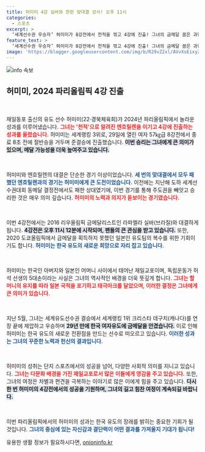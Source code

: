 ```yaml
---
title: 허미미 4강 실바와 한판 맞대결 성사! 오후 11시
categories:
  - 스포츠
excerpt: >
  ‘세계선수권 우승자’ 허미미가 8강전에서 천적을 꺾고 4강에 진출! 그녀의 금메달 꿈은 과연 이루어질 수 있을까? 11시 12분, 기대되는 결전이 시작된다!
feature_text: >
  ‘세계선수권 우승자’ 허미미가 8강전에서 천적을 꺾고 4강에 진출! 그녀의 금메달 꿈은 과연 이루어질 수 있을까? 11시 12분, 기대되는 결전이 시작된다!
image: 'https://blogger.googleusercontent.com/img/b/R29vZ2xl/AVvXsEixyZcFfHzMRdzZMjFBmAUKJYCLCGyLL1o632UiGVXcaFdKo_bkvkuCioo0uUKlGfBVcT3P84aROyZIXSBEx3Aw5nCQ3pTgDom1WDC4m8eifvWiAmWEEVb4x6G_l8C0QH225ldMjyaFvpxGEBGNO37VmDTDMHGhJPq73UglMfDca1-0aw/s1600/blogspot.png'
---
```


<p><img src="https://blogger.googleusercontent.com/img/b/R29vZ2xl/AVvXsEixyZcFfHzMRdzZMjFBmAUKJYCLCGyLL1o632UiGVXcaFdKo_bkvkuCioo0uUKlGfBVcT3P84aROyZIXSBEx3Aw5nCQ3pTgDom1WDC4m8eifvWiAmWEEVb4x6G_l8C0QH225ldMjyaFvpxGEBGNO37VmDTDMHGhJPq73UglMfDca1-0aw/s1600/blogspot.png" alt="info 속보" /></p>

<h2 data-ke-size="size26">허미미, 2024 파리올림픽 4강 진출</h2>

<p data-ke-size="size16">&nbsp;</p>

<p>재일동포 출신의 유도 선수 허미미(22·경북체육회)가 2024년 파리올림픽에서 놀라운 성과를 이루어냈습니다. <b><span style="color: #ee2323;">그녀는 '천적'으로 알려진 엔흐릴렌을 이기고 4강에 진출하는 성과를 올렸습니다.</span></b> 허미미는 세계랭킹 3위로, 29일에 열린 여자 57㎏급 8강전에서 종료 8초 전에 절반승을 거두며 준결승에 진출했습니다. <b><span style="background-color: #21538527;">이번 승리는 그녀에게 큰 의미가 있으며, 메달 가능성을 더욱 높여주고 있습니다.</span></b> </p>

<p data-ke-size="size16">&nbsp;</p>

<p>허미미와 엔흐릴렌의 대결은 단순한 경기 이상이었습니다. <b><span style="color: #1a5490;">세 번의 맞대결에서 모두 패했던 엔흐릴렌과의 경기는 허미미에게 큰 도전이었습니다.</span></b> 이전에는 지난해 도하 세계선수권대회 동메달 결정전에서도 패한 상대였기에, 이번 경기를 통해 주도권을 빼앗고 승리한 것은 매우 의미 깊습니다. <b><span style="color: #ee2323;">허미미의 노력과 의지가 돋보이는 경기였습니다.</span></b> </p>

<p data-ke-size="size16">&nbsp;</p>

<p>이번 4강전에서는 2016 리우올림픽 금메달리스트인 라파엘라 실바(브라질)와 대결하게 됩니다. <b><span style="background-color: #21538527;">4강전은 오후 11시 12분에 시작되며, 팬들의 큰 관심을 받고 있습니다.</span></b> 또한, 2020 도쿄올림픽에서 금메달을 획득하지 못했던 일본인 유도팀의 복수를 위한 기회이기도 합니다. <b><span style="color: #1a5490;">허미미는 한국 유도의 새로운 희망으로 자리 잡고 있습니다.</span></b></p>

<p data-ke-size="size16">&nbsp;</p>

<p>허미미는 한국인 아버지와 일본인 어머니 사이에서 태어난 재일교포이며, 독립운동가 허석 선생의 5대손이라는 사실은 그녀의 역사적인 배경을 더욱 뜻깊게 합니다. <b><span style="color: #ee2323;">그녀는 할머니의 유지를 따라 일본 국적을 포기하고 태극마크를 달았으며, 이러한 결정은 그녀에게 큰 의미가 있습니다.</span></b> </p>

<p data-ke-size="size16">&nbsp;</p>

<p>지난 5월, 그녀는 세계유도선수권 결승에서 세계랭킹 1위 크리스타 데구치(캐나다)를 연장 끝에 제압하고 우승하며 <b><span style="background-color: #21538527;">29년 만에 한국 여자유도에 금메달을 안겼습니다.</span></b> 이로 인해 허미미는 한국 유도의 새로운 전환점을 만드는 선수로 떠오르고 있습니다. <b><span style="color: #1a5490;">이러한 성과는 그녀의 꾸준한 노력과 헌신의 결과입니다.</span></b></p>

<p data-ke-size="size16">&nbsp;</p>

<p>허미미의 성취는 단지 스포츠에서의 성공을 넘어, 다양한 사회적 의미를 지니고 있습니다. <b><span style="color: #ee2323;">그녀는 다문화 배경을 가진 재일교포로서 많은 이들에게 영감을 주고 있습니다.</span></b> 또한, 그녀의 여정은 차별과 편견을 극복하는 이야기로 많은 이에게 힘을 주고 있습니다. <b><span style="background-color: #21538527;">다시 한 번 허미미의 4강전에서의 성공을 기원하며, 그녀의 길고 힘찬 여정이 계속되길 바랍니다.</span></b></p>

<p data-ke-size="size16">&nbsp;</p>

<p>이번 파리올림픽에서의 허미미의 성과는 한국 유도의 장래를 밝히는 중요한 기회가 될 것입니다. <b><span style="color: #1a5490;">그녀의 중심에 있는 자신감과 결단력이 어떤 결과를 가져올지 기대가 됩니다!</span></b></p>
유용한 생활 정보가 필요하시다면, <a href="https://onioninfo.kr" rel="dofollow">onioninfo.kr</a>


